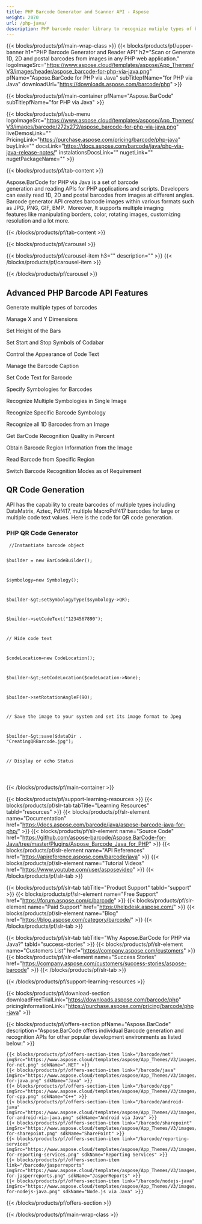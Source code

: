 ```yaml
---
title: PHP Barcode Generator and Scanner API - Aspose 
weight: 2070
url: /php-java/ 
description: PHP barcode reader library to recognize mutiple types of barcodes including 1D, 2D and Postal. Use API in core PHP or within framework like codeigniter, cakephp or laravel.
---
```


{{< blocks/products/pf/main-wrap-class >}}
{{< blocks/products/pf/upper-banner h1="PHP Barcode Generator and Reader API" h2="Scan or Generate 1D, 2D and postal barcodes from images in any PHP web application." logoImageSrc="https://www.aspose.cloud/templates/aspose/App_Themes/V3/images/header/aspose_barcode-for-php-via-java.png" pfName="Aspose.BarCode for PHP via Java" subTitlepfName="for PHP via Java" downloadUrl="https://downloads.aspose.com/barcode/php" >}}

{{< blocks/products/pf/main-container pfName="Aspose.BarCode" subTitlepfName="for PHP via Java" >}}

{{< blocks/products/pf/sub-menu logoImageSrc="https://www.aspose.cloud/templates/aspose/App_Themes/V3/images/barcode/272x272/aspose_barcode-for-php-via-java.png" liveDemosLink="" PricingLink="https://purchase.aspose.com/pricing/barcode/php-java" buyLink="" docsLink="https://docs.aspose.com/barcode/java/php-via-java-release-notes/" instalationsDocsLink="" nugetLink="" nugetPackageName="" >}}

{{< blocks/products/pf/tab-content >}}
<p>
 Aspose.BarCode for PHP via Java is a set of barcode generation and reading APIs for PHP applications and scripts. Developers can easily read 1D, 2D and postal barcodes from images at different angles. Barcode generator API creates barcode images within various formats such as JPG, PNG, GIF, BMP.  Moreover, It supports multiple imaging features like manipulating borders, color, rotating images, customizing resolution and a lot more.
</p>

{{< /blocks/products/pf/tab-content >}}

<!--Diagrams Start-->
{{< blocks/products/pf/carousel >}}

{{< blocks/products/pf/carousel-item h3="" description="" >}}
{{< /blocks/products/pf/carousel-item >}}

{{< /blocks/products/pf/carousel >}}
<!--Diagrams End-->

<!--Feature-section Start-->
<div class="container-fluid features-section bg-gray">
 <a class="anchor" id="features" name="features">
 </a>
 <div class="row">
  <div class="container">
   <h2 class="pr-ft">
    Advanced PHP Barcode API Features
   </h2>
   <p>
   </p>
   <div class="col-lg-4">
    <em class="fa fa-exchange ico-blue fa-2x col-lg-2">
    </em>
    <p class="col-lg-10">
     Generate multiple types of barcodes
    </p>
   </div>
   <div class="col-lg-4">
    <em class="fa fa-object-group ico-blue fa-2x col-lg-2">
    </em>
    <p class="col-lg-10">
     Manage X and Y Dimensions
    </p>
   </div>
   <div class="col-lg-4">
    <em class="fa fa-repeat ico-blue fa-2x col-lg-2">
    </em>
    <p class="col-lg-10">
     Set Height of the Bars
    </p>
   </div>
   <div class="col-lg-4">
    <em class="fa fa-refresh ico-blue fa-2x col-lg-2">
    </em>
    <p class="col-lg-10">
     Set Start and Stop Symbols of Codabar
    </p>
   </div>
   <div class="col-lg-4">
    <em class="fa fa-cogs ico-blue fa-2x col-lg-2">
    </em>
    <p class="col-lg-10">
     Control the Appearance of Code Text
    </p>
   </div>
   <div class="col-lg-4">
    <em class="fa fa-anchor ico-blue fa-2x col-lg-2">
    </em>
    <p class="col-lg-10">
     Manage the Barcode Caption
    </p>
   </div>
   <div class="col-lg-4">
    <em class="fa fa-text-width ico-blue fa-2x col-lg-2">
    </em>
    <p class="col-lg-10">
     Set Code Text for Barcode
    </p>
   </div>
   <div class="col-lg-4">
    <em class="fa fa-bolt ico-blue fa-2x col-lg-2">
    </em>
    <p class="col-lg-10">
     Specify Symbologies for Barcodes
    </p>
   </div>
   <div class="col-lg-4">
    <em class="fa fa-signal ico-blue fa-2x col-lg-2">
    </em>
    <p class="col-lg-10">
     Recognize Multiple Symbologies in Single Image
    </p>
   </div>
   <div class="col-lg-4">
    <em class="fa fa-random ico-blue fa-2x col-lg-2">
    </em>
    <p class="col-lg-10">
     Recognize Specific Barcode Symbology
    </p>
   </div>
   <div class="col-lg-4">
    <em class="fa fa-barcode ico-blue fa-2x col-lg-2">
    </em>
    <p class="col-lg-10">
     Recognize all 1D Barcodes from an Image
    </p>
   </div>
   <div class="col-lg-4">
    <em class="fa fa-percent ico-blue fa-2x col-lg-2">
    </em>
    <p class="col-lg-10">
     Get BarCode Recognition Quality in Percent
    </p>
   </div>
   <div class="col-lg-4">
    <em class="fa fa-circle ico-blue fa-2x col-lg-2">
    </em>
    <p class="col-lg-10">
     Obtain Barcode Region Information from the Image
    </p>
   </div>
   <div class="col-lg-4">
    <em class="fa fa-star ico-blue fa-2x col-lg-2">
    </em>
    <p class="col-lg-10">
     Read Barcode from Specific Region
    </p>
   </div>
   <div class="col-lg-4">
    <em class="fa fa-arrows ico-blue fa-2x col-lg-2">
    </em>
    <p class="col-lg-10">
     Switch Barcode Recognition Modes as of Requirement
    </p>
   </div>
   <div class="col-lg-12">
    <h2 class="h2title">
     QR Code Generation
    </h2>
    <p>
     API has the capability to create barcodes of multiple types including DataMatrix, Aztec, Pdf417, multiple MacroPdf417 barcodes for large or multiple code text values. Here is the code for QR code generation.
    </p>
    <div class="codeblock" id="code">
     <h3>
      PHP QR Code Generator
     </h3>
     <pre><code class="java"> //Instantiate barcode object

$builder = new BarCodeBuilder();



$symbology=new Symbology();

$builder-&gt;setSymbologyType($symbology-&gt;QR);

 

$builder-&gt;setCodeText("1234567890");

 

// Hide code text

$codeLocation=new CodeLocation();

$builder-&gt;setCodeLocation($codeLocation-&gt;None);

 

$builder-&gt;setRotationAngleF(90);

 

// Save the image to your system and set its image format to Jpeg

$builder-&gt;save($dataDir . "CreatingQRBarcode.jpg");

 

// Display or echo Status

</code></pre>
    </div>
   </div>
   <!--<div class="col-lg-12">

<h2 class="h2title">Supported Barcode Symbologies</h2>

<p>Aspose.BarCode for PHP via Java supports a large number of linear, 2D and postal bar code symbologies for both encoding and decoding.</p>

<p>API supported Alpha-Numeric Symbologies include:</p>

<div class="col-lg-6">

<ul class="unstyled">

<li>Code128</li>

<li>Code39 Extended</li>

<li>Code93 Extended</li>

<li>Australia Post</li>

<li>PZN</li>

<li>VIN</li>

</ul>

</div>

<div class="col-lg-6">

<ul class="unstyled">

<li>EAN128</li>

<li>Code39 Standard</li>

<li>Code93 Standard</li>

<li>Matrix 2 of 5</li>

<li>Deutsche Post Identcode</li>

</ul>

</div>

</div>

<div class="col-lg-12">-->
   <!-- <h2 class="h2title">2D Symbologies Include:</h2> -->
   <!--<p>2D types include:</p>

<div class="col-lg-6">

<ul class="unstyled">

<li>Pdf417</li>

<li>QR</li>

<li>Macro PDF 417</li>

</ul>

</div>

<div class="col-lg-6">

<ul class="unstyled">

<li>DataMatrix</li>

<li>Aztec</li>

</ul>

</div>

</div>

--&gt; <!--<div class="col-lg-12"><!-- <h2 class="h2title">Postal Symbologies Include:</h2> -->
   <!--<p>Postal types include:</p>

<div class="col-lg-6">

<ul class="unstyled">

<li>Postnet</li>

<li>Planet</li>

<li>USPS OneCode</li>

<li>Australia Post</li>

<li>Deutsche Post Identcode</li>

</ul>

</div>

<div class="col-lg-6">

<ul class="unstyled">

<li>Deutsche Post Leticode</li>

<li>RM4SCC</li>

<li>SingaporePost</li>

<li>AustralianPosteParcel</li>

<li>SwissPostParcel</li>

<li>UpcaGs1DatabarCoupon</li>

</ul>

</div>

</div>-->
   <!--<div class="col-lg-12">

<h2 class="h2title">Imaging, Rotation & Sizing</h2>

<p>Common manipulation features of the barcode library are modifying barcode image, border and background colors, bar color, margins, width of images and much more. Furthermore, PHP API can adjust the resolution for the resultant images and can rotate images at any angle for generating high-quality images with anti-aliasing.</p>

</div>

<div class="col-lg-12">

<h2 class="h2title">Customizing Symbologies & Appearance</h2>

<p>PHP barcode API allows you to easily customize the codes by specifying different kinds of symbologies, setting code text (data to be encoded to barcode image) and appearance-related properties like font, background color, foreground color, as well as alignment and location (hide, above, below). You can also easily manage caption settings such as font, background color, foreground color, alignment and location (hide, above, below).</p>

</div>-->
  </div>
 </div>
</div>
<!--Feature-section End-->

{{< /blocks/products/pf/main-container >}}


{{< blocks/products/pf/support-learning-resources >}}
{{< blocks/products/pf/slr-tab tabTitle="Learning Resources" tabId="resources" >}}
{{< blocks/products/pf/slr-element name="Documentation" href="https://docs.aspose.com/barcode/java/aspose-barcode-java-for-php/" >}}
{{< blocks/products/pf/slr-element name="Source Code" href="https://github.com/aspose-barcode/Aspose.BarCode-for-Java/tree/master/Plugins/Aspose_Barcode_Java_for_PHP" >}}
{{< blocks/products/pf/slr-element name="API References" href="https://apireference.aspose.com/barcode/java" >}}
{{< blocks/products/pf/slr-element name="Tutorial Videos" href="https://www.youtube.com/user/asposevideo" >}}
{{< /blocks/products/pf/slr-tab >}}

{{< blocks/products/pf/slr-tab tabTitle="Product Support" tabId="support" >}}
{{< blocks/products/pf/slr-element name="Free Support" href="https://forum.aspose.com/c/barcode" >}}
{{< blocks/products/pf/slr-element name="Paid Support" href="https://helpdesk.aspose.com/" >}}
{{< blocks/products/pf/slr-element name="Blog" href="https://blog.aspose.com/category/barcode/" >}}
{{< /blocks/products/pf/slr-tab >}}

{{< blocks/products/pf/slr-tab tabTitle="Why Aspose.BarCode for PHP via Java?" tabId="success-stories" >}}
{{< blocks/products/pf/slr-element name="Customers List" href="https://company.aspose.com/customers" >}}
{{< blocks/products/pf/slr-element name="Success Stories" href="https://company.aspose.com/customers/success-stories/aspose-barcode" >}}
{{< /blocks/products/pf/slr-tab >}}

{{< /blocks/products/pf/support-learning-resources >}}

{{< blocks/products/pf/download-section downloadFreeTrialLink="https://downloads.aspose.com/barcode/php" pricingInformationLink="https://purchase.aspose.com/pricing/barcode/php-java" >}}

{{< blocks/products/pf/offers-section pfName="Aspose.BarCode" description="Aspose.BarCode offers individual Barcode generation and recognition APIs for other popular development environments as listed below:" >}}

    {{< blocks/products/pf/offers-section-item link="/barcode/net" imgSrc="https://www.aspose.cloud/templates/aspose/App_Themes/V3/images/barcode/272x272/aspose_barcode-for-net.png" sdkName=".NET" >}}
    {{< blocks/products/pf/offers-section-item link="/barcode/java" imgSrc="https://www.aspose.cloud/templates/aspose/App_Themes/V3/images/barcode/272x272/aspose_barcode-for-java.png" sdkName="Java" >}}
    {{< blocks/products/pf/offers-section-item link="/barcode/cpp" imgSrc="https://www.aspose.cloud/templates/aspose/App_Themes/V3/images/barcode/272x272/aspose_barcode-for-cpp.png" sdkName="C++" >}}
    {{< blocks/products/pf/offers-section-item link="/barcode/android-java" imgSrc="https://www.aspose.cloud/templates/aspose/App_Themes/V3/images/barcode/272x272/aspose_barcode-for-android-via-java.png" sdkName="Android via Java" >}}
    {{< blocks/products/pf/offers-section-item link="/barcode/sharepoint" imgSrc="https://www.aspose.cloud/templates/aspose/App_Themes/V3/images/barcode/272x272/aspose_barcode-for-sharepoint.png" sdkName="SharePoint" >}}
    {{< blocks/products/pf/offers-section-item link="/barcode/reporting-services" imgSrc="https://www.aspose.cloud/templates/aspose/App_Themes/V3/images/barcode/272x272/aspose_barcode-for-reporting-services.png" sdkName="Reporting Services" >}}
    {{< blocks/products/pf/offers-section-item link="/barcode/jasperreports" imgSrc="https://www.aspose.cloud/templates/aspose/App_Themes/V3/images/barcode/272x272/aspose_barcode-for-jasperreports.png" sdkName="JasperReports" >}}
    {{< blocks/products/pf/offers-section-item link="/barcode/nodejs-java" imgSrc="https://www.aspose.cloud/templates/aspose/App_Themes/V3/images/barcode/header/aspose_barcode-for-nodejs-java.png" sdkName="Node.js via Java" >}}

{{< /blocks/products/pf/offers-section >}}

{{< /blocks/products/pf/main-wrap-class >}}